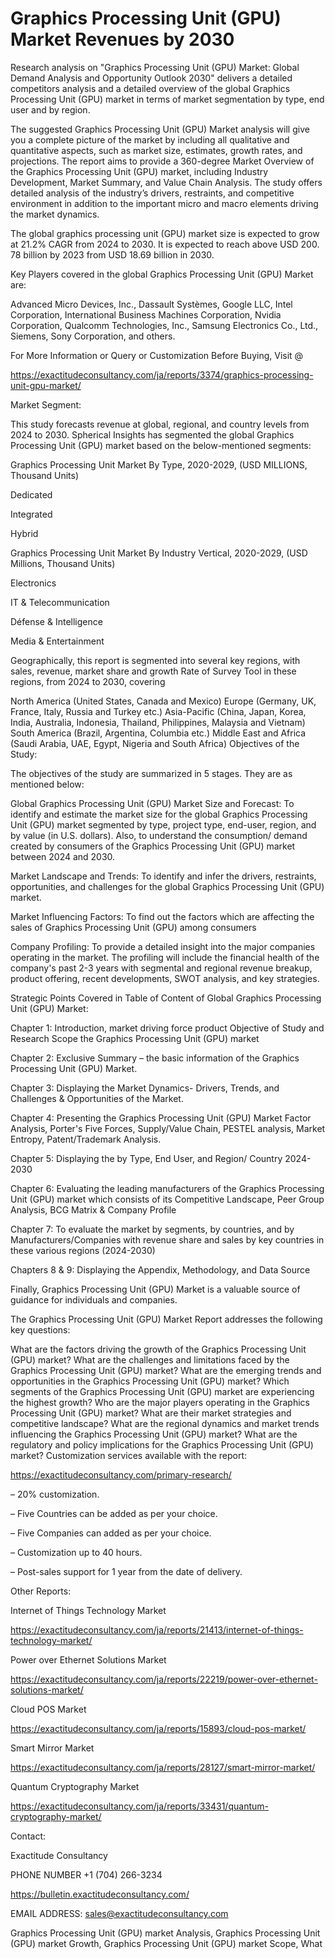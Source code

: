 # Graphics Processing Unit (GPU) Market Revenues by 2030

Research analysis on "Graphics Processing Unit (GPU) Market: Global Demand Analysis and Opportunity Outlook 2030" delivers a detailed competitors analysis and a detailed overview of the global Graphics Processing Unit (GPU) market in terms of market segmentation by type, end user and by region.

The suggested Graphics Processing Unit (GPU) Market analysis will give you a complete picture of the market by including all qualitative and quantitative aspects, such as market size, estimates, growth rates, and projections. The report aims to provide a 360-degree Market Overview of the Graphics Processing Unit (GPU) market, including Industry Development, Market Summary, and Value Chain Analysis. The study offers detailed analysis of the industry’s drivers, restraints, and competitive environment in addition to the important micro and macro elements driving the market dynamics.

The global graphics processing unit (GPU) market size is expected to grow at 21.2% CAGR from 2024 to 2030. It is expected to reach above USD 200. 78 billion by 2023 from USD 18.69 billion in 2030.

Key Players covered in the global Graphics Processing Unit (GPU) Market are:

Advanced Micro Devices, Inc., Dassault Systèmes, Google LLC, Intel Corporation, International Business Machines Corporation, Nvidia Corporation, Qualcomm Technologies, Inc., Samsung Electronics Co., Ltd., Siemens, Sony Corporation, and others.

For More Information or Query or Customization Before Buying, Visit @

https://exactitudeconsultancy.com/ja/reports/3374/graphics-processing-unit-gpu-market/

Market Segment:

This study forecasts revenue at global, regional, and country levels from 2024 to 2030. Spherical Insights has segmented the global Graphics Processing Unit (GPU) market based on the below-mentioned segments:

Graphics Processing Unit Market By Type, 2020-2029, (USD MILLIONS, Thousand Units)

Dedicated

Integrated

Hybrid

Graphics Processing Unit Market By Industry Vertical, 2020-2029, (USD Millions, Thousand Units)

Electronics

IT & Telecommunication

Défense & Intelligence

Media & Entertainment

Geographically, this report is segmented into several key regions, with sales, revenue, market share and growth Rate of Survey Tool in these regions, from 2024 to 2030, covering

North America (United States, Canada and Mexico)
Europe (Germany, UK, France, Italy, Russia and Turkey etc.)
Asia-Pacific (China, Japan, Korea, India, Australia, Indonesia, Thailand, Philippines, Malaysia and Vietnam)
South America (Brazil, Argentina, Columbia etc.)
Middle East and Africa (Saudi Arabia, UAE, Egypt, Nigeria and South Africa)
Objectives of the Study:

The objectives of the study are summarized in 5 stages. They are as mentioned below:

Global Graphics Processing Unit (GPU) Market Size and Forecast: To identify and estimate the market size for the global Graphics Processing Unit (GPU) market segmented by type, project type, end-user, region, and by value (in U.S. dollars). Also, to understand the consumption/ demand created by consumers of the Graphics Processing Unit (GPU) market between 2024 and 2030.

Market Landscape and Trends: To identify and infer the drivers, restraints, opportunities, and challenges for the global Graphics Processing Unit (GPU) market.

Market Influencing Factors: To find out the factors which are affecting the sales of Graphics Processing Unit (GPU) among consumers

Company Profiling: To provide a detailed insight into the major companies operating in the market. The profiling will include the financial health of the company's past 2-3 years with segmental and regional revenue breakup, product offering, recent developments, SWOT analysis, and key strategies.

Strategic Points Covered in Table of Content of Global Graphics Processing Unit (GPU) Market:

Chapter 1: Introduction, market driving force product Objective of Study and Research Scope the Graphics Processing Unit (GPU) market

Chapter 2: Exclusive Summary – the basic information of the Graphics Processing Unit (GPU) Market.

Chapter 3: Displaying the Market Dynamics- Drivers, Trends, and Challenges & Opportunities of the Market.

Chapter 4: Presenting the Graphics Processing Unit (GPU) Market Factor Analysis, Porter's Five Forces, Supply/Value Chain, PESTEL analysis, Market Entropy, Patent/Trademark Analysis.

Chapter 5: Displaying the by Type, End User, and Region/ Country 2024-2030

Chapter 6: Evaluating the leading manufacturers of the Graphics Processing Unit (GPU) market which consists of its Competitive Landscape, Peer Group Analysis, BCG Matrix & Company Profile

Chapter 7: To evaluate the market by segments, by countries, and by Manufacturers/Companies with revenue share and sales by key countries in these various regions (2024-2030)

Chapters 8 & 9: Displaying the Appendix, Methodology, and Data Source

Finally, Graphics Processing Unit (GPU) Market is a valuable source of guidance for individuals and companies.

The Graphics Processing Unit (GPU) Market Report addresses the following key questions:

What are the factors driving the growth of the Graphics Processing Unit (GPU) market?
What are the challenges and limitations faced by the Graphics Processing Unit (GPU) market?
What are the emerging trends and opportunities in the Graphics Processing Unit (GPU) market?
Which segments of the Graphics Processing Unit (GPU) market are experiencing the highest growth?
Who are the major players operating in the Graphics Processing Unit (GPU) market?
What are their market strategies and competitive landscape?
What are the regional dynamics and market trends influencing the Graphics Processing Unit (GPU) market?
What are the regulatory and policy implications for the Graphics Processing Unit (GPU) market?
Customization services available with the report:

https://exactitudeconsultancy.com/primary-research/

– 20% customization.

– Five Countries can be added as per your choice.

– Five Companies can added as per your choice.

– Customization up to 40 hours.

– Post-sales support for 1 year from the date of delivery.

Other Reports:

Internet of Things Technology Market

https://exactitudeconsultancy.com/ja/reports/21413/internet-of-things-technology-market/

Power over Ethernet Solutions Market

https://exactitudeconsultancy.com/ja/reports/22219/power-over-ethernet-solutions-market/

Cloud POS Market

https://exactitudeconsultancy.com/ja/reports/15893/cloud-pos-market/

Smart Mirror Market

https://exactitudeconsultancy.com/ja/reports/28127/smart-mirror-market/

Quantum Cryptography Market

https://exactitudeconsultancy.com/ja/reports/33431/quantum-cryptography-market/

Contact:

Exactitude Consultancy

PHONE NUMBER +1 (704) 266-3234

https://bulletin.exactitudeconsultancy.com/

EMAIL ADDRESS: sales@exactitudeconsultancy.com

Graphics Processing Unit (GPU) market Analysis, Graphics Processing Unit (GPU) market Growth, Graphics Processing Unit (GPU) market Scope, What
